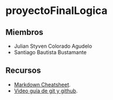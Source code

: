 # proyectoFinalLogica
## Miembros
* Julian Styven Colorado Agudelo
* Santiago Bautista Bustamante

## Recursos
* [Markdown Cheatsheet](https://github.com/adam-p/markdown-here/wiki/Markdown-Cheatsheet#links).
* [Video guía de git y github](https://www.youtube.com/watch?v=sH9g77J92ns&ab_channel=CodeWar).